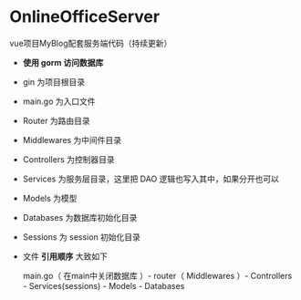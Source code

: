 # OnlineOfficeServer
vue项目MyBlog配套服务端代码（持续更新）



- **使用 gorm 访问数据库**

- gin 为项目根目录

- main.go 为入口文件

- Router 为路由目录

- Middlewares 为中间件目录

- Controllers 为控制器目录

- Services 为服务层目录，这里把 DAO 逻辑也写入其中，如果分开也可以

- Models 为模型

- Databases 为数据库初始化目录

- Sessions 为 session 初始化目录

- 文件 **引用顺序** 大致如下

  main.go（ 在main中关闭数据库 ）- router（ Middlewares ）- Controllers - Services(sessions) - Models - Databases

